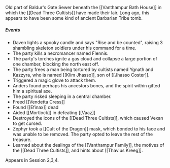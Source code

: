
Old part of Baldur's Gate Sewer beneath the [[Vanthampur Bath House]] in which the [[Dead Three Cultists]] have made their lair. Long ago, this appears to have been some kind of ancient Barbarian Tribe tomb. 

##### Events 

- Daven lights a spooky candle and says "Rise and be counted", raising 3 shambling skeleton soldiers under his command for a time.
- The party kills a necromancer named Flennis.
- The party's torches ignite a gas cloud and collapse a large portion of one chamber, blocking the north east off.
- The party frees a man being tortured by cultists named Ygnath and Kazzyra, who is named [[Klim Jhasso]], son of [[Jhasso Coster]].
- Triggered a magic glove to attack them.
- Anders found perhaps his ancestors bones, and the spirit within gifted him a spiritual axe.
- The party risked sleeping in a central chamber.
- Freed [[Vendetta Cress]]
- Found [[Efinax]] dead
- Aided [[Mortlock]] in defeating [[Vaaz]]
- Destroyed the icons of the [[Dead Three Cultists]], which caused Vexan to get cursed.
- Zephyr took a [[Cult of the Dragon]] mask, which bonded to his face and was unable to be removed. The party opted to leave the rest of the treasure.
- Learned about the dealings of the [[Vanthampur Family]], the motives of the [[Dead Three Cultists]], and hints about [[Thavius Kreeg]].

Appears in Session 2,3,4.